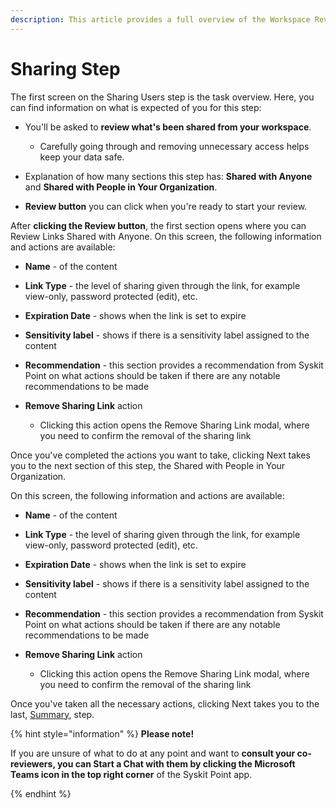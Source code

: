 ```yaml
---
description: This article provides a full overview of the Workspace Review task resolution process in Syskit Point from a workspace owner's perspective.
---
```


# Sharing Step

The first screen on the Sharing Users step is the task overview. Here, you can find information on what is expected of you for this step:

* You'll be asked to **review what's been shared from your workspace**. 
  * Carefully going through and removing unnecessary access helps keep your data safe. 

* Explanation of how many sections this step has: **Shared with Anyone** and **Shared with People in Your Organization**.

* **Review button** you can click when you're ready to start your review.

After **clicking the Review button**, the first section opens where you can Review Links Shared with Anyone. On this screen, the following information and actions are available:

  * **Name** - of the content 
  * **Link Type** - the level of sharing given through the link, for example view-only, password protected (edit), etc.
  * **Expiration Date** - shows when the link is set to expire
  * **Sensitivity label** - shows if there is a sensitivity label assigned to the content
  * **Recommendation** - this section provides a recommendation from Syskit Point on what actions should be taken if there are any notable recommendations to be made

* **Remove Sharing Link** action
  * Clicking this action opens the Remove Sharing Link modal, where you need to confirm the removal of the sharing link
  
Once you've completed the actions you want to take, clicking Next takes you to the next section of this step, the Shared with People in Your Organization.

 On this screen, the following information and actions are available:

  * **Name** - of the content 
  * **Link Type** - the level of sharing given through the link, for example view-only, password protected (edit), etc.
  * **Expiration Date** - shows when the link is set to expire
  * **Sensitivity label** - shows if there is a sensitivity label assigned to the content
  * **Recommendation** - this section provides a recommendation from Syskit Point on what actions should be taken if there are any notable recommendations to be made

* **Remove Sharing Link** action
  * Clicking this action opens the Remove Sharing Link modal, where you need to confirm the removal of the sharing link
  
Once you've taken all the necessary actions, clicking Next takes you to the last, [Summary](sharing-step.md), step.

{% hint style="information" %}
**Please note!** 

If you are unsure of what to do at any point and want to **consult your co-reviewers, you can Start a Chat with them by clicking the Microsoft Teams icon in the top right corner** of the Syskit Point app. 

{% endhint %}